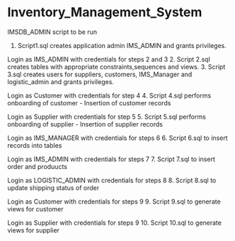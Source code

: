 # Inventory_Management_System

IMSDB_ADMIN script to be run 
1.  Script1.sql creates application admin IMS_ADMIN and grants privileges.
    
Login as IMS_ADMIN with credentials for steps 2 and 3
2.	Script 2.sql creates tables with appropriate constraints,sequences and views.
3.  Script 3.sql creates users for suppliers, customers, IMS_Manager and logistic_admin and grants privileges.

Login as Customer with credentials  for step 4
4.  Script 4.sql performs onboarding of customer - Insertion of customer records

Login as Supplier with credentials  for step 5
5.  Script 5.sql performs onboarding of supplier - Insertion of supplier records

Login as IMS_MANAGER with credentials for steps 6
6.  Script 6.sql to insert records into tables

Login as IMS_ADMIN with credentials for steps 7
7.  Script 7.sql to insert order and produucts

Login as LOGISTIC_ADMIN with credentials for steps 8
8.  Script 8.sql to update shipping status of order

Login as Customer with credentials for steps 9
9.  Script 9.sql to generate views for customer

Login as Supplier with credentials for steps 9
10.  Script 10.sql to generate views for supplier
